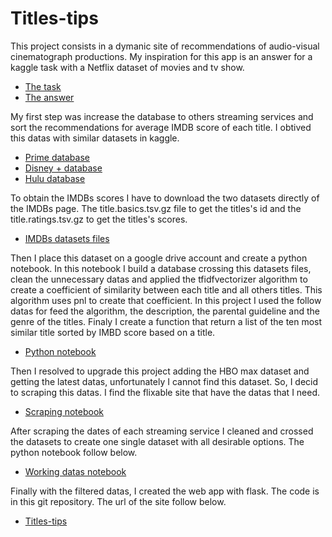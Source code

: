 # Titles-tips

This project consists in a dymanic site of recommendations of audio-visual cinematograph productions. 
My inspiration for this app is an answer for a kaggle task with a Netflix dataset of movies and tv show.

- [The task](https://www.kaggle.com/datasets/shivamb/netflix-shows)
- [The answer](https://www.kaggle.com/code/tylercranmer/netflix-recommendation-system)

My first step was increase the database to others streaming services and sort the recommendations for average IMDB score of each title.
I obtived this datas with similar datasets in kaggle.

- [Prime database](https://www.kaggle.com/datasets/shivamb/amazon-prime-movies-and-tv-shows)
- [Disney + database](https://www.kaggle.com/datasets/shivamb/disney-movies-and-tv-shows)
- [Hulu database](https://www.kaggle.com/datasets/shivamb/hulu-movies-and-tv-shows)

To obtain the IMDBs scores I have to download the two datasets directly of the IMDBs page.
The title.basics.tsv.gz file to get the titles's id and the title.ratings.tsv.gz to get the titles's scores.

- [IMDBs datasets files](https://www.imdb.com/interfaces/)

Then I place this dataset on a google drive account and create a python notebook. In this notebook I build a database crossing this datasets files, clean the unnecessary datas and applied the tfidfvectorizer algorithm to create a coefficient of similarity between each title and all others titles. This algorithm uses pnl to create that coefficient. In this project I used the follow datas for feed the algorithm, the description, the parental guideline and the genre of the titles. Finaly I create a function that return a list of the ten most similar title sorted by IMBD score based on a title.

- [Python notebook](https://colab.research.google.com/drive/1qOG-FHGHFySotNsKQV6WJQ9Z7oPXq1hy#scrollTo=z46CHtdjS_FD)

Then I resolved to upgrade this project adding the HBO max dataset and getting the latest datas, unfortunately I cannot find this dataset. So, I decid to scraping this datas. I find the flixable site that have the datas that I need. 

- [Scraping notebook](https://github.com/Marcelo0479/titles-tips/blob/master/python%20notebooks/Scraping%20titles.ipynb)

After scraping the dates of each streaming service I cleaned and crossed the datasets to create one single dataset with all desirable options. The python notebook follow below.

- [Working datas notebook]()

Finally with the filtered datas, I created the web app with flask. The code is in this git repository. The url of the site follow below.

- [Titles-tips](https://titles-tips.herokuapp.com/)
